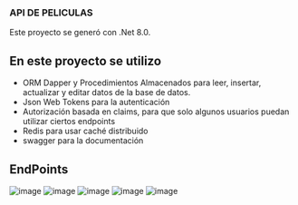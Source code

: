 ### API DE PELICULAS
Este proyecto se generó con .Net 8.0. 
## En este proyecto se utilizo
* ORM Dapper y Procedimientos Almacenados para leer, insertar, actualizar y editar datos de la base de datos.
* Json Web Tokens para la autenticación
* Autorización basada en claims, para que solo algunos usuarios puedan utilizar ciertos endpoints
* Redis para usar caché distribuido
* swagger para la documentación

## EndPoints
![image](https://github.com/EdderJamanca/api-pelicula/assets/69713516/6ded94c6-2222-4fbb-ade5-c4b6cc5b2b90)
![image](https://github.com/EdderJamanca/api-pelicula/assets/69713516/cf625fc1-530e-4306-852e-6e73e5dcbe38)
![image](https://github.com/EdderJamanca/api-pelicula/assets/69713516/bd6e34bd-955a-461f-833a-4fb51e1abb9b)
![image](https://github.com/EdderJamanca/api-pelicula/assets/69713516/29bc3f47-43cf-4abb-afa6-4e0b4ae21e8a)
![image](https://github.com/EdderJamanca/api-pelicula/assets/69713516/781fb1f9-d90e-4036-81ff-60ef75c99026)
